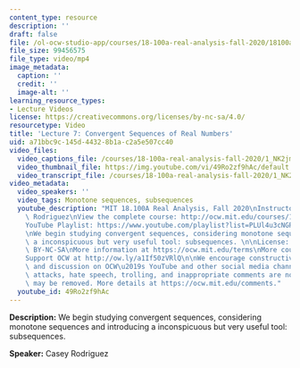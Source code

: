 ```yaml
---
content_type: resource
description: ''
draft: false
file: /ol-ocw-studio-app/courses/18-100a-real-analysis-fall-2020/18100a-lecture-7-multicam_360p_16_9.mp4
file_size: 99456575
file_type: video/mp4
image_metadata:
  caption: ''
  credit: ''
  image-alt: ''
learning_resource_types:
- Lecture Videos
license: https://creativecommons.org/licenses/by-nc-sa/4.0/
resourcetype: Video
title: 'Lecture 7: Convergent Sequences of Real Numbers'
uid: a71bbc9c-145d-4432-8b1a-c2a5e507cc40
video_files:
  video_captions_file: /courses/18-100a-real-analysis-fall-2020/1_NK2jm1gpP8PCLXiqusrPI3vYAuVTQfJ_transcript.webvtt
  video_thumbnail_file: https://img.youtube.com/vi/49Ro2zf9hAc/default.jpg
  video_transcript_file: /courses/18-100a-real-analysis-fall-2020/1_NK2jm1gpP8PCLXiqusrPI3vYAuVTQfJ_transcript.pdf
video_metadata:
  video_speakers: ''
  video_tags: Monotone sequences, subsequences
  youtube_description: "MIT 18.100A Real Analysis, Fall 2020\nInstructor: Dr. Casey\
    \ Rodriguez\nView the complete course: http://ocw.mit.edu/courses/18-100a-real-analysis-fall-2020/\n\
    YouTube Playlist: https://www.youtube.com/playlist?list=PLUl4u3cNGP61O7HkcF7UImpM0cR_L2gSw\n\
    \nWe begin studying convergent sequences, considering monotone sequences and introducing\
    \ a inconspicuous but very useful tool: subsequences. \n\nLicense: Creative Commons\
    \ BY-NC-SA\nMore information at https://ocw.mit.edu/terms\nMore courses at https://ocw.mit.edu\n\
    Support OCW at http://ow.ly/a1If50zVRlQ\n\nWe encourage constructive comments\
    \ and discussion on OCW\u2019s YouTube and other social media channels. Personal\
    \ attacks, hate speech, trolling, and inappropriate comments are not allowed and\
    \ may be removed. More details at https://ocw.mit.edu/comments."
  youtube_id: 49Ro2zf9hAc
---
```

**Description:** We begin studying convergent sequences, considering monotone sequences and introducing a inconspicuous but very useful tool: subsequences.

**Speaker:** Casey Rodriguez